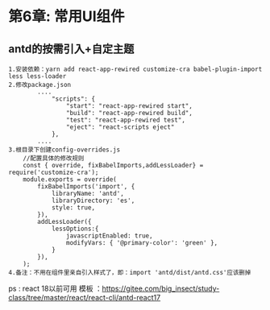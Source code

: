 # 第6章: 常用UI组件 
## antd的按需引入+自定主题
	1.安装依赖：yarn add react-app-rewired customize-cra babel-plugin-import less less-loader
	2.修改package.json
			....
				"scripts": {
					"start": "react-app-rewired start",
					"build": "react-app-rewired build",
					"test": "react-app-rewired test",
					"eject": "react-scripts eject"
				},
			....
	3.根目录下创建config-overrides.js
		//配置具体的修改规则
		const { override, fixBabelImports,addLessLoader} = require('customize-cra');
		module.exports = override(
			fixBabelImports('import', {
				libraryName: 'antd',
				libraryDirectory: 'es',
				style: true,
			}),
			addLessLoader({
				lessOptions:{
					javascriptEnabled: true,
					modifyVars: { '@primary-color': 'green' },
				}
			}),
		);
	4.备注：不用在组件里亲自引入样式了，即：import 'antd/dist/antd.css'应该删掉 
ps : react 18以前可用 
	 模板 ：https://gitee.com/big_insect/study-class/tree/master/react/react-cli/antd-react17 
	 